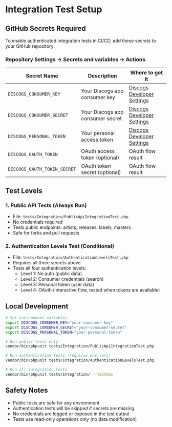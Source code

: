 # Integration Test Setup

## GitHub Secrets Required

To enable authenticated integration tests in CI/CD, add these secrets to your GitHub repository:

### Repository Settings → Secrets and variables → Actions

| Secret Name                  | Description                      | Where to get it                                                           |
|------------------------------|----------------------------------|---------------------------------------------------------------------------|
| `DISCOGS_CONSUMER_KEY`       | Your Discogs app consumer key    | [Discogs Developer Settings](https://www.discogs.com/settings/developers) |
| `DISCOGS_CONSUMER_SECRET`    | Your Discogs app consumer secret | [Discogs Developer Settings](https://www.discogs.com/settings/developers) |
| `DISCOGS_PERSONAL_TOKEN`     | Your personal access token       | [Discogs Developer Settings](https://www.discogs.com/settings/developers) |
| `DISCOGS_OAUTH_TOKEN`        | OAuth access token (optional)    | OAuth flow result                                                         |
| `DISCOGS_OAUTH_TOKEN_SECRET` | OAuth token secret (optional)    | OAuth flow result                                                         |

## Test Levels

### 1. Public API Tests (Always Run)

- File: `tests/Integration/PublicApiIntegrationTest.php`
- No credentials required
- Tests public endpoints: artists, releases, labels, masters
- Safe for forks and pull requests

### 2. Authentication Levels Test (Conditional)

- File: `tests/Integration/AuthenticationLevelsTest.php`
- Requires all three secrets above
- Tests all four authentication levels:
  - Level 1: No auth (public data)
  - Level 2: Consumer credentials (search)
  - Level 3: Personal token (user data)
  - Level 4: OAuth (interactive flow, tested when tokens are available)

## Local Development

```bash
# Set environment variables
export DISCOGS_CONSUMER_KEY="your-consumer-key"
export DISCOGS_CONSUMER_SECRET="your-consumer-secret" 
export DISCOGS_PERSONAL_TOKEN="your-personal-token"

# Run public tests only
vendor/bin/phpunit tests/Integration/PublicApiIntegrationTest.php

# Run authentication tests (requires env vars)
vendor/bin/phpunit tests/Integration/AuthenticationLevelsTest.php

# Run all integration tests
vendor/bin/phpunit tests/Integration/ --testdox
```

## Safety Notes

- Public tests are safe for any environment
- Authentication tests will be skipped if secrets are missing
- No credentials are logged or exposed in the test output
- Tests use read-only operations only (no data modification)
